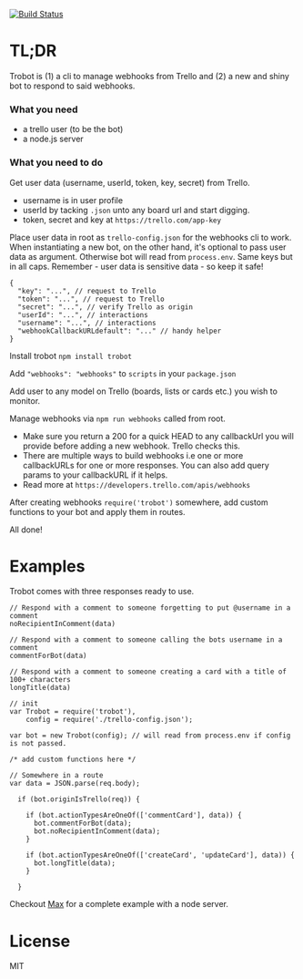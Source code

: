[![Build Status](https://travis-ci.org/karlpokus/trobot.svg?branch=master)](https://travis-ci.org/karlpokus/trobot)

# TL;DR

Trobot is (1) a cli to manage webhooks from Trello and (2) a new and shiny bot to respond to said webhooks.

### What you need

- a trello user (to be the bot)
- a node.js server

### What you need to do

Get user data (username, userId, token, key, secret) from Trello.

- username is in user profile
- userId by tacking `.json` unto any board url and start digging.
- token, secret and key at `https://trello.com/app-key`

Place user data in root as `trello-config.json` for the webhooks cli to work. When instantiating a new bot, on the other hand, it's optional to pass user data as argument. Otherwise bot will read from `process.env`. Same keys but in all caps. Remember - user data is sensitive data - so keep it safe!

```
{
  "key": "...", // request to Trello
  "token": "...", // request to Trello
  "secret": "...", // verify Trello as origin
  "userId": "...", // interactions
  "username": "...", // interactions
  "webhookCallbackURLdefault": "..." // handy helper
}
```

Install trobot `npm install trobot`

Add `"webhooks": "webhooks"` to `scripts` in your `package.json`

Add user to any model on Trello (boards, lists or cards etc.) you wish to monitor.

Manage webhooks via `npm run webhooks` called from root.

- Make sure you return a 200 for a quick HEAD to any callbackUrl you will provide before adding a new webhook. Trello checks this.
- There are multiple ways to build webhooks i.e one or more callbackURLs for one or more responses. You can also add query params to your callbackURL if it helps.
- Read more at `https://developers.trello.com/apis/webhooks`

After creating webhooks `require('trobot')` somewhere, add custom functions to your bot and apply them in routes.

All done!

# Examples

Trobot comes with three responses ready to use.

```
// Respond with a comment to someone forgetting to put @username in a comment
noRecipientInComment(data)

// Respond with a comment to someone calling the bots username in a comment
commentForBot(data)

// Respond with a comment to someone creating a card with a title of 100+ characters
longTitle(data)

// init
var Trobot = require('trobot'),
    config = require('./trello-config.json');

var bot = new Trobot(config); // will read from process.env if config is not passed.

/* add custom functions here */

// Somewhere in a route
var data = JSON.parse(req.body);

  if (bot.originIsTrello(req)) {

    if (bot.actionTypesAreOneOf(['commentCard'], data)) {
      bot.commentForBot(data);
      bot.noRecipientInComment(data);
    }

    if (bot.actionTypesAreOneOf(['createCard', 'updateCard'], data)) {
      bot.longTitle(data);
    }

  }

```

Checkout [Max](https://github.com/karlpokus/max) for a complete example with a node server.

# License

MIT
